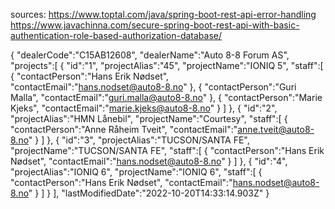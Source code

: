 
sources:
https://www.toptal.com/java/spring-boot-rest-api-error-handling
https://www.javachinna.com/secure-spring-boot-rest-api-with-basic-authentication-role-based-authorization-database/


{
   "dealerCode":"C15AB12608",
   "dealerName":"Auto 8-8 Forum AS",
   "projects":[
      {
         "id":"1",
         "projectAlias":"45",
         "projectName":"IONIQ 5",
         "staff":[
            {
               "contactPerson":"Hans Erik Nødset",
               "contactEmail":"hans.nodset@auto8-8.no"
            },
            {
               "contactPerson":"Guri Malla",
               "contactEmail":"guri.malla@auto8-8.no"
            },
            {
               "contactPerson":"Marie Kjeks",
               "contactEmail":"marie.kjeks@auto8-8.no"
            }
         ]
      },
      {
         "id":"2",
         "projectAlias":"HMN Lånebil",
         "projectName":"Courtesy",
         "staff":[
            {
               "contactPerson":"Anne Råheim Tveit",
               "contactEmail":"anne.tveit@auto8-8.no"
            }
         ]
      },
      {
         "id":"3",
         "projectAlias":"TUCSON/SANTA FE",
         "projectName":"TUCSON/SANTA FE",
         "staff":[
            {
               "contactPerson":"Hans Erik Nødset",
               "contactEmail":"hans.nodset@auto8-8.no"
            }
         ]
      },
      {
         "id":"4",
         "projectAlias":"IONIQ 6",
         "projectName":"IONIQ 6",
         "staff":[
            {
               "contactPerson":"Hans Erik Nødset",
               "contactEmail":"hans.nodset@auto8-8.no"
            }
         ]
      }
   ],
   "lastModifiedDate":"2022-10-20T14:33:14.903Z"
}
